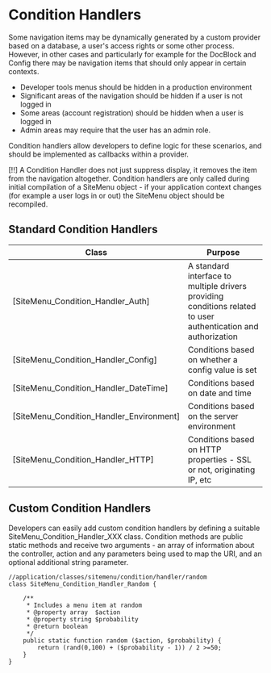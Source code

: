 # Condition Handlers
Some navigation items may be dynamically generated by a custom provider based on
a database, a user's access rights or some other process. However, in other cases
and particularly for example for the DocBlock and Config there may be navigation
items that should only appear in certain contexts.

* Developer tools menus should be hidden in a production environment
* Significant areas of the navigation should be hidden if a user is not logged in
* Some areas (account registration) should be hidden when a user is logged in
* Admin areas may require that the user has an admin role.

Condition handlers allow developers to define logic for these scenarios, and should
be implemented as callbacks within a provider.

[!!] A Condition Handler does not just suppress display, it removes the item from
the navigation altogether. Condition handlers are only called during initial
compilation of a SiteMenu object - if your application context changes (for
example a user logs in or out) the SiteMenu object should be recompiled.

## Standard Condition Handlers

Class | Purpose
------|--------
[SiteMenu_Condition_Handler_Auth] | A standard interface to multiple drivers providing conditions related to user authentication and authorization
[SiteMenu_Condition_Handler_Config] | Conditions based on whether a config value is set
[SiteMenu_Condition_Handler_DateTime] | Conditions based on date and time
[SiteMenu_Condition_Handler_Environment] | Conditions based on the server environment
[SiteMenu_Condition_Handler_HTTP] | Conditions based on HTTP properties - SSL or not, originating IP, etc



## Custom Condition Handlers

Developers can easily add custom condition handlers by defining a suitable
SiteMenu_Condition_Handler_XXX class. Condition methods are public static methods
and receive two arguments - an array of information about the controller, action
and any parameters being used to map the URI, and an optional additional string
parameter.

    //application/classes/sitemenu/condition/handler/random
    class SiteMenu_Condition_Handler_Random {

        /**
         * Includes a menu item at random
         * @property array  $action
         * @property string $probability
         * @return boolean
         */
        public static function random ($action, $probability) {
            return (rand(0,100) + ($probability - 1)) / 2 >=50;
        }
    }